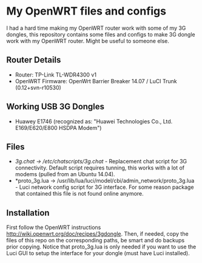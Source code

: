 # My OpenWRT files and configs
I had a hard time making my OpenWRT router work with some of my 3G dongles, this repository contains some files and configs to make 3G dongle work with my OpenWRT router.
Might be useful to someone else.

Router Details
--------------
* Router: TP-Link TL-WDR4300 v1
* OpenWRT Firmware: OpenWrt Barrier Breaker 14.07 / LuCI Trunk (0.12+svn-r10530)


Working USB 3G Dongles
----------------------
* Huawey E1746 (recognized as: "Huawei Technologies Co., Ltd. E169/E620/E800 HSDPA Modem")


Files
-----

* *3g.chat -> /etc/chatscripts/3g.chat*  -  Replacement chat script for 3G connectivity. Default script requires tunning, this works with a lot of modems (pulled from an Ubuntu 14.04).
* *proto_3g.lua -> /usr/lib/lua/luci/model/cbi/admin_network/proto_3g.lua - Luci network config script for 3G interface. For some reason package that contained this file is not found online anymore.

Installation
------------
First follow the OpenWRT instructions http://wiki.openwrt.org/doc/recipes/3gdongle.
Then, if needed, copy the files of this repo on the corresponding paths, be smart and do backups prior copying.
Notice that proto_3g.lua is only needed if you want to use the Luci GUI to setup the interface for your dongle (must have Luci installed).
